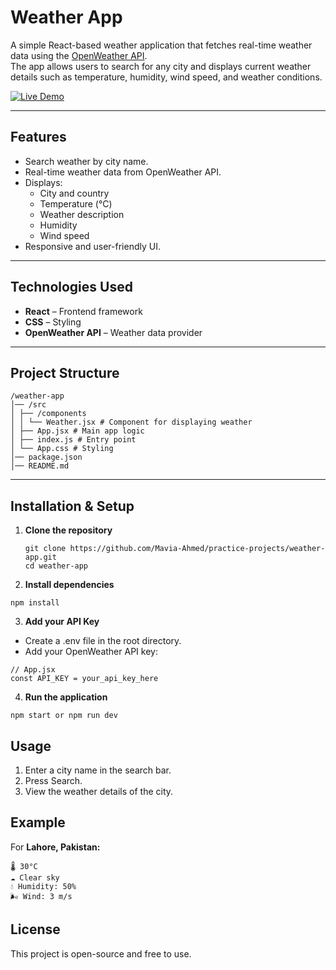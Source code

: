 # Weather App

A simple React-based weather application that fetches real-time weather data using the [OpenWeather API](https://openweathermap.org/api).  
The app allows users to search for any city and displays current weather details such as temperature, humidity, wind speed, and weather conditions.

[![Live Demo](https://img.shields.io/badge/Live%20Demo-Click%20Here-brightgreen)](https://weather-app-cpc9.vercel.app)


---

## Features

- Search weather by city name.  
- Real-time weather data from OpenWeather API.  
- Displays:  
  - City and country  
  - Temperature (°C)  
  - Weather description  
  - Humidity  
  - Wind speed  
- Responsive and user-friendly UI.

---

## Technologies Used

- **React** – Frontend framework  
- **CSS** – Styling  
- **OpenWeather API** – Weather data provider  

---

## Project Structure
```
/weather-app
│── /src
│ ├── /components
│ │ └── Weather.jsx # Component for displaying weather
│ ├── App.jsx # Main app logic
│ ├── index.js # Entry point
│ └── App.css # Styling
│── package.json
│── README.md
```


---

## Installation & Setup

1. **Clone the repository**  
   ```
   git clone https://github.com/Mavia-Ahmed/practice-projects/weather-app.git
   cd weather-app
   ```

2. **Install dependencies**
  ```
  npm install
  ```
3. **Add your API Key**
-   Create a .env file in the root directory.  
-   Add your OpenWeather API key:
  ```
// App.jsx
const API_KEY = your_api_key_here
  ```
4. **Run the application**
  ```
  npm start or npm run dev
  ```


## Usage

1. Enter a city name in the search bar.
2. Press Search.  
3. View the weather details of the city.


## Example

For **Lahore, Pakistan:**
```
🌡️ 30°C
☁️ Clear sky
💧 Humidity: 50%
🌬️ Wind: 3 m/s
```

## License

This project is open-source and free to use.
